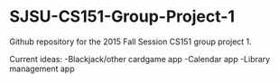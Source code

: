 # SJSU-CS151-Group-Project-1
Github repository for the 2015 Fall Session CS151 group project 1.

Current ideas:
-Blackjack/other cardgame app
-Calendar app
-Library management app
